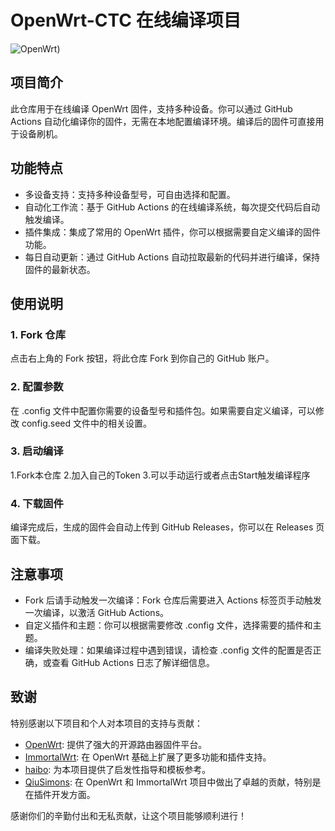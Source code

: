 # OpenWrt-CTC 在线编译项目

![OpenWrt](https://openwrt.org/_media/logo.png))

## 项目简介

此仓库用于在线编译 OpenWrt 固件，支持多种设备。你可以通过 GitHub Actions 自动化编译你的固件，无需在本地配置编译环境。编译后的固件可直接用于设备刷机。

## 功能特点

- 多设备支持：支持多种设备型号，可自由选择和配置。
- 自动化工作流：基于 GitHub Actions 的在线编译系统，每次提交代码后自动触发编译。
- 插件集成：集成了常用的 OpenWrt 插件，你可以根据需要自定义编译的固件功能。
- 每日自动更新：通过 GitHub Actions 自动拉取最新的代码并进行编译，保持固件的最新状态。

## 使用说明

### 1. Fork 仓库

点击右上角的 Fork 按钮，将此仓库 Fork 到你自己的 GitHub 账户。


### 2. 配置参数

在 .config 文件中配置你需要的设备型号和插件包。如果需要自定义编译，可以修改 config.seed 文件中的相关设置。

### 3. 启动编译

1.Fork本仓库
2.加入自己的Token
3.可以手动运行或者点击Start触发编译程序


### 4. 下载固件

编译完成后，生成的固件会自动上传到 GitHub Releases，你可以在 Releases 页面下载。


## 注意事项

- Fork 后请手动触发一次编译：Fork 仓库后需要进入 Actions 标签页手动触发一次编译，以激活 GitHub Actions。
- 自定义插件和主题：你可以根据需要修改 .config 文件，选择需要的插件和主题。
- 编译失败处理：如果编译过程中遇到错误，请检查 .config 文件的配置是否正确，或查看 GitHub Actions 日志了解详细信息。

## 致谢

特别感谢以下项目和个人对本项目的支持与贡献：

- [OpenWrt](https://openwrt.org/): 提供了强大的开源路由器固件平台。
- [ImmortalWrt](https://github.com/immortalwrt/immortalwrt): 在 OpenWrt 基础上扩展了更多功能和插件支持。
- [haibo](https://github.com/haibo): 为本项目提供了启发性指导和模板参考。
- [QiuSimons](https://github.com/QiuSimons): 在 OpenWrt 和 ImmortalWrt 项目中做出了卓越的贡献，特别是在插件开发方面。

感谢你们的辛勤付出和无私贡献，让这个项目能够顺利进行！
